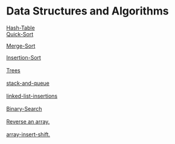 # Data Structures and Algorithms



[Hash-Table](./javascript/HashTables/) <br>
[Quick-Sort](./javascript/quicksort/) <br>

[Merge-Sort](./javascript/MergeSort/) <br>

[Insertion-Sort](./javascript/Insertion-Sort/) <br> <br>
[Trees](./javascript/Binary-Tree/) <br> <br>
[stack-and-queue](./javascript/stack-and-queue/) <br> <br>
[linked-list-insertions](./javascript/linked-list/) <br> <br>
[Binary-Search](./array-binary-search/BinarySearchpng.png) <br> <br>
[Reverse an array.](./Reverse/README.md) <br> <br>
[array-insert-shift.](./array-insert-shift/addNewvalueatspeceificindex.png) <br>